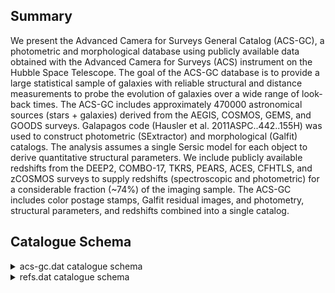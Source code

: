 ## Summary

We present the Advanced Camera for Surveys General Catalog (ACS-GC), a photometric and morphological database using publicly available data obtained with the Advanced Camera for Surveys (ACS) instrument on the Hubble Space Telescope. The goal of the ACS-GC database is to provide a large statistical sample of galaxies with reliable structural and distance measurements to probe the evolution of galaxies over a wide range of look-back times. The ACS-GC includes approximately 470000 astronomical sources (stars + galaxies) derived from the AEGIS, COSMOS, GEMS, and GOODS surveys. Galapagos code (Hausler et al. 2011ASPC..442..155H) was used to construct photometric (SExtractor) and morphological (Galfit) catalogs. The analysis assumes a single Sersic model for each object to derive quantitative structural parameters. We include publicly available redshifts from the DEEP2, COMBO-17, TKRS, PEARS, ACES, CFHTLS, and zCOSMOS surveys to supply redshifts (spectroscopic and photometric) for a considerable fraction (~74%) of the imaging sample. The ACS-GC includes color postage stamps, Galfit residual images, and photometry, structural parameters, and redshifts combined into a single catalog.

## Catalogue Schema

<details>
<summary>acs-gc.dat catalogue schema</summary>

| Bytes   | Format              | Units       | Label    | Explanations                                                          |
|:--------|:--------------------|:------------|:---------|:----------------------------------------------------------------------|
| 1- 8    | I8                  | ---         | ObjNo    | Unique object number (OBJNO) (1)                                      |
| 10- 17  | I8                  | ---         | Survey   | ?=- Unique survey ID if available (SURVEY_ID)                         |
| 19- 28  | F10.6               | deg         | RAdeg    | Right Ascension (J2000) (RA)                                          |
| 30- 39  | F10.6               | deg         | DEdeg    | Declination (DEC)                                                     |
| 41- 42  | I2                  | ---         | Nf1      | [0/23] Total number of objects simultaneously                         |
| 1       | (NTOT_HI)           | 44-         | 45       | I2    ---     Nf2      [0/15]? Total number of objects simultaneously |
| 2       | (NTOT_LOW)          | 47-         | 53       | A7    ---     Imaging  Imaging survey: AEGIS, COSMOS, GEMS,           |
| 55- 63  | F9.6                | ---         | zsp      | ? Spectroscopic redshift (SPECZ)                                      |
| 65- 70  | F6.3                | ---         | zph      | ? Photometric redshift (PHOTOZ)                                       |
| 72- 78  | F7.1                | ---         | zchi2    | ? Reduced {chi}^2^ for zph (PHOTOZ_CHI2)                              |
| 80- 85  | F6.3                | ---         | e_zph    | ? Error on zph (PHOTOZ_ERR) (2)                                       |
| 87- 91  | F5.1                | ---         | q_zsp    | [-2/212]? Quality flag for zsp (ZQUALITY) (3)                         |
| 93-103  | A11                 | ---         | r_zsp    | Origin of zsp (Z_ORIGIN)                                              |
| 105-113 | F9.6                | ---         | z        | ? Best available redshift (Z)                                         |
| 115-120 | F6.3                | ---         | Bmag     | ? B-band apparent magnitude (MAGB)                                    |
| 122-127 | F6.3                | ---         | e_Bmag   | ? Error in Bmag (MAGB_ERR)                                            |
| 129-134 | F6.3                | ---         | Rmag1    | ? R-band apparent magnitude (MAGR)                                    |
| 136-141 | F6.3                | ---         | e_Rmag1  | ? Error in Rmag (MAGR_ERR)                                            |
| 143-148 | F6.3                | ---         | Imag1    | ? I-band apparent magnitude (MAGI)                                    |
| 150-155 | F6.3                | ---         | e_Imag1  | ? Error in Imag (MAGI_ERR)                                            |
| 157-162 | F6.3                | ---         | umag     | ? u-band apparent magnitude (CFHT_U)                                  |
| 164-169 | F6.3                | ---         | e_umag   | ? Error in umag (CFHT_U_ERR)                                          |
| 171-176 | F6.3                | ---         | gmag     | ? g-band apparent magnitude (CFHT_G)                                  |
| 178-183 | F6.3                | ---         | e_gmag   | ? Error in gmag (CFHT_G_ERR)                                          |
| 185-190 | F6.3                | ---         | rmag     | ? r-band apparent magnitude (CFHT_R)                                  |
| 192-197 | F6.3                | ---         | e_rmag   | ? Error in rmag (CFHT_R_ERR)                                          |
| 199-204 | F6.3                | ---         | imag     | ? i-band apparent magnitude (CFHT_I)                                  |
| 206-211 | F6.3                | ---         | e_imag   | ? Error in imag (CFHT_I_ERR)                                          |
| 213-218 | F6.3                | ---         | zmag     | ? z-band apparent magnitude (CFHT_Z)                                  |
| 220-225 | F6.3                | ---         | e_zmag   | ? Error in zmag (CFHT_Z_ERR)                                          |
| 227-232 | F6.3                | ---         | E(B-V)   | [0/0.5]? Extinction (color excess) (EBV)                              |
| 234-248 | A15                 | ---         | Class    | Source classification from DEEP2 and                                  |
| 250-255 | F6.3                | mag/arcsec2 | mu1      | ? Surface brightness in filter#1 (MU_HI)                              |
| 257-262 | F6.3                | mag/arcsec2 | mu2      | ? Surface brightness in filter#2 (MU_LOW)                             |
| 264-268 | F5.1                | deg         | PAim1    | [-90/90] SExtractor image orientation,                                |
| 1       | (THETA_IMAGE_HI)    | 270-274     | F5.1     | deg     PAim2    [-90/90]? SExtractor image orientation,              |
| 2       | (THETA_IMAGE_LOW)   | 276-280     | F5.1     | deg     PA1      [-90/90] SExtractor position angle,                  |
| 1       | (THETA_WORLD_HI)    | 282-286     | F5.1     | deg     PA2      [-90/90]? SExtractor position angle,                 |
| 1       | (THETA_WORLD_LOW)   | 288-292     | F5.3     | ---     b/a1     [0/1] SExtractor axis ratio b/a,                     |
| 1       | (BA_HI)             | 294-298     | F5.3     | ---     b/a2     [0/1]? SExtractor axis ratio b/a,                    |
| 2       | (BA_LOW)            | 300-304     | F5.2     | ---     rKron1   [0/14] SExtractor Kron radius,                       |
| 1       | (KRON_RADIUS_HI)    | 306-310     | F5.2     | ---     rKron2   [0/14]? SExtractor Kron radius,                      |
| 2       | (KRON_RADIUS_LOW)   | 312-317     | F6.2     | pix     FWHM1    SExtractor full width at half maximum,               |
| 1       | (FWHM_HI            | 319-324     | F6.2     | pix     FWHM2    ? SExtractor full width at half maximum,             |
| 2       | (FWHM_LOW)          | 326-332     | F7.3     | pix     a1       SExtractor major axis, filter#1 (A_IMAGE_HI)         |
| 334-340 | F7.3                | pix         | a2       | ? SExtractor major axis, filter#2 (A_IMAGE_LOW)                       |
| 342-348 | F7.3                | pix         | b1       | SExtractor minor axis, filter#1 (B_IMAGE_HI)                          |
| 350-356 | F7.3                | pix         | b2       | ? SExtractor minor axis, filter#2 (B_IMAGE_LOW)                       |
| 358-364 | F7.3                | ct          | bg1      | ? SExtractor sky background,                                          |
| 1       | (BACKGROUND_HI)     | 366-372     | F7.3     | ct      bg2      ? SExtractor sky background,                         |
| 2       | (BACKGROUND_LOW)    | 374-383     | E10.4    | ct      Fbest1   SExtractor best flux, filt#1 (FLUX_BEST_HI)          |
| 385-394 | E10.4               | ct          | Fbest2   | ? SExtractor best flux, filt#2 (FLUX_BEST_LOW)                        |
| 396-404 | E9.3                | ct          | e_Fbest1 | Error on Fbest1 (FLUXERR_BEST_HI)                                     |
| 406-414 | E9.3                | ct          | e_Fbest2 | ? Error on Fbest2 (FLUXERR_BEST_LOW)                                  |
| 416-421 | F6.3                | mag         | mbest1   | ?=0 SExtractor best magnitude,                                        |
| 1       | (MAG_BEST_HI)       | 423-428     | F6.3     | mag     mbest2   ? SExtractor best magnitude,                         |
| 2       | (MAG_BEST_LOW)      | 430-435     | F6.3     | mag   e_mbest1   ? Error on mbest1 (MAGERR_BEST_HI)                   |
| 437-442 | F6.3                | mag         | e_mbest2 | ? Error on mbest2 (MAGERR_BEST_LOW)                                   |
| 444-451 | F8.3                | pix         | Re.S1    | ? SExtractor effective radius,                                        |
| 1       | (FLUX_RADIUS_HI)    | 453-460     | F8.3     | pix     Re.S2    ? SExtractor effective radius,                       |
| 2       | (FLUX_RADIUS_LOW)   | 462-468     | I7       | pix     Area1    ? SExtractor isophotal area,                         |
| 1       | (ISOAREA_IMAGE_HI)  | 470-476     | I7       | pix     Area2    ? SExtractor isophotal area,                         |
| 2       | (ISOAREA_IMAGE_LOW) | 478-479     | I2       | ---     Sf1      [0/31]? SExtractor flags,                            |
| 1       | (SEX_FLAGS_HI)      | 481-482     | I2       | ---     Sf2      [0/31]? SExtractor flags,                            |
| 2       | (SEX_FLAGS_LOW)     | 484         | I1       | ---     Gf1      GALFIT flag: 0=good, 1=bad (FLAG_GALFIT_HI)          |
| 486     | I1                  | ---         | Gf2      | ? GALFIT flag: 0=good, 1=bad (FLAG_GALFIT_LOW)                        |
| 488-499 | E12.5               | ---         | Gchi1    | ? GALFIT reduced {chi}^2^ (CHI2NU_HI)                                 |
| 501-512 | E12.5               | ---         | Gchi2    | ? GALFIT reduced {chi}^2^ (CHI2NU_LOW)                                |
| 514-517 | F4.2                | ---         | s/g1     | [0/1] SExtractor star(1)/galaxy(0) class                              |
| 519-522 | F4.2                | ---         | s/g2     | [0/1]? SExtractor star(1)/galaxy(0) class                             |
| 524-531 | F8.2                | pix         | Xpos1    | GALFIT X position (X_GALFIT_HI)                                       |
| 533-540 | F8.2                | pix         | Xpos2    | ? GALFIT X position (X_GALFIT_LOW)                                    |
| 542-549 | F8.2                | pix         | Ypos1    | GALFIT Y position (Y_GALFIT_HI)                                       |
| 551-558 | F8.2                | pix         | Ypos2    | ? GALFIT Y position (Y_GALFIT_LOW)                                    |
| 560-564 | F5.2                | mag         | mGal1    | ?=0 GALFIT magnitude, filter#1 (MAG_GALFIT_HI)                        |
| 566-570 | F5.2                | mag         | mGal2    | ? GALFIT magnitude, filter#2 (MAG_GALFIT_LOW)                         |
| 572-577 | F6.2                | pix         | Re.G1    | GALFIT effective radius (RE_GALFIT_HI)                                |
| 579-584 | F6.2                | pix         | Re.G2    | ? GALFIT effective radius (RE_GALFIT_LOW)                             |
| 586-589 | F4.2                | ---         | n.G1     | [0/8]? GALFIT Sersic index (N_GALFIT_HI)                              |
| 591-594 | F4.2                | ---         | n.G2     | [0/8]? GALFIT Sersic index (N_GALFIT_LOW)                             |
| 596-601 | F6.2                | ---         | b/a.G1   | [0/360]? GALFIT axis ratio (BA_GALFIT_HI)                             |
| 603-608 | F6.2                | ---         | b/a.G2   | [0/360]? GALFIT axis ratio (BA_GALFIT_LOW)                            |
| 610-615 | F6.2                | deg         | pa.G1    | [-90/90]? GALFIT position angle (PA_GALFIT_HI)                        |
| 617-622 | F6.2                | deg         | pa.G2    | [-90/90]? GALFIT position angle (PA_GALFIT_LOW)                       |
| 624-629 | F6.2                | ct          | bg.G1    | GALFIT background (SKY_GALFIT_HI)                                     |
| 631-636 | F6.2                | ct          | bg.G2    | ? GALFIT background (SKY_GALFIT_LOW)                                  |
| 638-642 | F5.2                | mag         | e_mGal1  | ? Error on mGal1 (MAGERR_GALFIT_HI)                                   |
| 644-648 | F5.2                | mag         | e_mGal2  | ? Error on mGal2 (MAGERR_GALFIT_LOW)                                  |
| 650-655 | F6.2                | pix         | e_Re.G1  | ? Error on Re.G1 (REERR_GALFIT_HI)                                    |
| 657-662 | F6.2                | pix         | e_Re.G2  | ? Error on Re.G2 (REERR_GALFIT_LOW)                                   |
| 664-667 | F4.2                | ---         | e_n.G1   | ? Error on n.G1 (NERR_GALFIT_HI)                                      |
| 669-672 | F4.2                | ---         | e_n.G2   | ? Error on n.G2 (NERR_GALFIT_LOW)                                     |
| 674-678 | F5.2                | ---         | e_b/a.G1 | ? Error on b/a.G1 (BAERR_GALFIT_HI)                                   |
| 680-684 | F5.2                | ---         | e_b/a.G2 | ? Error on b/a.G2 (BAERR_GALFIT_LOW)                                  |
| 686-691 | F6.2                | deg         | e_pa.G1  | ? Error on pa.G1 (PAERR_GALFIT_HI)                                    |
| 693-698 | F6.2                | deg         | e_pa.G2  | ? Error on pa.G2 (PAERR_GALFIT_LOW)                                   |
| 700-711 | A12                 | ---         | Morph    | Visual morphology classification (VIS_MORPH)                          |
</details>

<details>
<summary>refs.dat catalogue schema</summary>

| Bytes   | Format   | Units   | Label   | Explanations                               |
|:--------|:---------|:--------|:--------|:-------------------------------------------|
| 1- 14   | A14      | ---     | Ref     | Origin of spectroscopic redshift (zORIGIN) |
| 16- 33  | A18      | ---     | Auth    | First author's name                        |
| 35- 53  | A19      | ---     | BibCode | Bibcode                                    |
| 55- 74  | A20      | ---     | Note    | Note                                       |
</details>
